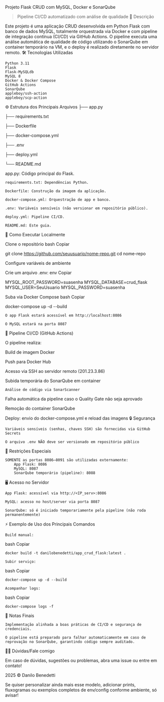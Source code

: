 Projeto Flask CRUD com MySQL, Docker e SonarQube

> Pipeline CI/CD automatizado com análise de qualidade
📖 Descrição

Este projeto é uma aplicação CRUD desenvolvida em Python Flask com banco de dados MySQL, totalmente orquestrada via Docker e com pipeline de integração contínua (CI/CD) via GitHub Actions. O pipeline executa uma análise automática de qualidade de código utilizando o SonarQube em container temporário na VM, e o deploy é realizado diretamente no servidor remoto.
🛠 Tecnologias Utilizadas

    Python 3.11
    Flask
    Flask-MySQLdb
    MySQL 8
    Docker & Docker Compose
    GitHub Actions
    SonarQube
    appleboy/ssh-action
    appleboy/scp-action

⚙️ Estrutura dos Principais Arquivos
├── app.py

├── requirements.txt

├── Dockerfile

├── docker-compose.yml

├── .env

├── deploy.yml

└── README.md

app.py: Código principal do Flask.

    requirements.txt: Dependências Python.

    Dockerfile: Construção da imagem da aplicação.

    docker-compose.yml: Orquestração de app e banco.

    .env: Variáveis sensíveis (não versionar em repositório público).

    deploy.yml: Pipeline CI/CD.

    README.md: Este guia.

🚀 Como Executar Localmente

Clone o repositório
bash
Copiar

git clone https://github.com/seuusuario/nome-repo.git
cd nome-repo

Configure variáveis de ambiente

Crie um arquivo .env:
env
Copiar

MYSQL_ROOT_PASSWORD=suasenha
MYSQL_DATABASE=crud_flask
MYSQL_USER=SeuUsuario
MYSQL_PASSWORD=suasenha

Suba via Docker Compose
bash
Copiar

docker-compose up -d --build

    O app Flask estará acessível em http://localhost:8086

    O MySQL estará na porta 8087

🧪 Pipeline CI/CD (GitHub Actions)

O pipeline realiza:

Build de imagem Docker

Push para Docker Hub

Acesso via SSH ao servidor remoto (201.23.3.86)

Subida temporária do SonarQube em container

    Análise de código via SonarScanner

Falha automática da pipeline caso o Quality Gate não seja aprovado

Remoção do container SonarQube

Deploy: envio do docker-compose.yml e reload das imagens
🔒 Segurança

    Variáveis sensíveis (senhas, chaves SSH) são fornecidas via GitHub Secrets

    O arquivo .env NÃO deve ser versionado em repositório público

🎯 Restrições Especiais

    SOMENTE as portas 8086–8091 são utilizadas externamente:
        App Flask: 8086
        MySQL: 8087
        SonarQube temporário (pipeline): 8088

🖥️ Acesso no Servidor

    App Flask: acessível via http://<IP_serv>:8086

    MySQL: acesso no host/server via porta 8087

    SonarQube: só é iniciado temporariamente pela pipeline (não roda permanentemente)

⚡ Exemplo de Uso dos Principais Comandos

    Build manual:

bash
Copiar

    docker build -t danilobenedetti/app_crud_flask:latest .

    Subir serviço:

bash
Copiar

    docker-compose up -d --build

    Acompanhar logs:

bash
Copiar

    docker-compose logs -f

📄 Notas Finais

    Implementação alinhada a boas práticas de CI/CD e segurança de credenciais.

    O pipeline está preparado para falhar automaticamente em caso de reprovação no SonarQube, garantindo código sempre auditado.

🙋‍♂️ Dúvidas/Fale comigo

Em caso de dúvidas, sugestões ou problemas, abra uma issue ou entre em contato!

2025 © Danilo Benedetti

Se quiser personalizar ainda mais esse modelo, adicionar prints, fluxogramas ou exemplos completos de env/config conforme ambiente, só avisar!
